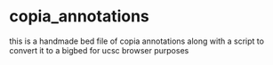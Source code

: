 # copia_annotations

this is a handmade bed file of copia annotations along with a script to convert it to a bigbed for ucsc browser purposes

